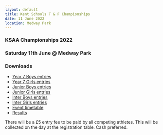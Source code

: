 ```yaml
---
layout: default
title: Kent Schools T & F Championships
date: 11 June 2022
location: Medway Park
---
```


### KSAA Championships 2022

### Saturday 11th June @ Medway Park

<div class="panel panel-info">
    <div class="panel-heading">
        <h3 class="panel-title">Downloads</h3>
    </div>
    <div class="panel-body">
        <ul>
            <li><a href="/files/events/21-22/2022-06-11-kent-schools-t-and-f-championships/KSAA-2022-T&F-Championships-Entries-Y7B.pdf">Year 7 Boys entries</a></li>
            <li><a href="/files/events/21-22/2022-06-11-kent-schools-t-and-f-championships/KSAA-2022-T&F-Championships-Entries-Y7G.pdf">Year 7 Girls entries</a></li>
            <li><a href="/files/events/21-22/2022-06-11-kent-schools-t-and-f-championships/KSAA-2022-T&F-Championships-Entries-JB.pdf">Junior Boys entries</a></li>
            <li><a href="/files/events/21-22/2022-06-11-kent-schools-t-and-f-championships/KSAA-2022-T&F-Championships-Entries-JG.pdf">Junior Girls entries</a></li>
            <li><a href="/files/events/21-22/2022-06-11-kent-schools-t-and-f-championships/KSAA-2022-T&F-Championships-Entries-IB.pdf">Inter Boys entries</a></li>
            <li><a href="/files/events/21-22/2022-06-11-kent-schools-t-and-f-championships/KSAA-2022-T&F-Championships-Entries-IG.pdf">Inter Girls entries</a></li>
            <li><a href="/files/events/21-22/2022-06-11-kent-schools-t-and-f-championships/KSAA-2022-Timetable.pdf">Event timetable</a></li>
            <li><a href="/files/events/21-22/2022-06-11-kent-schools-t-and-f-championships/KSAA-2022-T-F-Championships-Results11062022RevC.pdf">Results</a></li>
        </ul>
    </div>
</div>

There will be a £5 entry fee to be paid by all competing athletes. This will be collected on the day at the registration table. Cash preferred.
